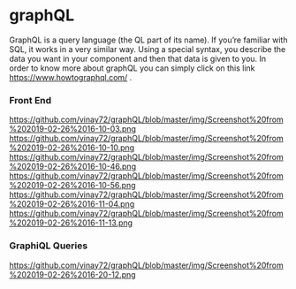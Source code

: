 # graphQL
GraphQL is a query language (the QL part of its name). If you’re familiar with SQL, it works in a very similar way. Using a special syntax, you describe the data you want in your component and then that data is given to you.
In order to know more about graphQL you can simply click on this link https://www.howtographql.com/ .
### Front End
https://github.com/vinay72/graphQL/blob/master/img/Screenshot%20from%202019-02-26%2016-10-03.png <br>
https://github.com/vinay72/graphQL/blob/master/img/Screenshot%20from%202019-02-26%2016-10-10.png <br>
https://github.com/vinay72/graphQL/blob/master/img/Screenshot%20from%202019-02-26%2016-10-46.png <br>
https://github.com/vinay72/graphQL/blob/master/img/Screenshot%20from%202019-02-26%2016-10-56.png <br>
https://github.com/vinay72/graphQL/blob/master/img/Screenshot%20from%202019-02-26%2016-11-04.png <br>
https://github.com/vinay72/graphQL/blob/master/img/Screenshot%20from%202019-02-26%2016-11-13.png 

### GraphiQL Queries
https://github.com/vinay72/graphQL/blob/master/img/Screenshot%20from%202019-02-26%2016-20-12.png
